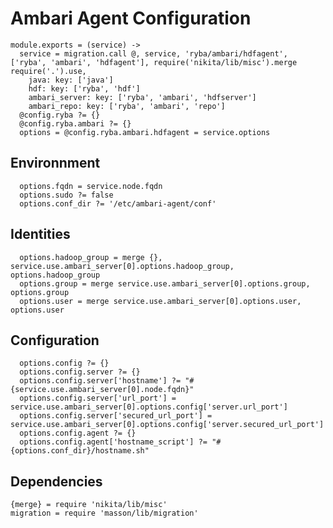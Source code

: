 
# Ambari Agent Configuration

    module.exports = (service) ->
      service = migration.call @, service, 'ryba/ambari/hdfagent', ['ryba', 'ambari', 'hdfagent'], require('nikita/lib/misc').merge require('.').use,
        java: key: ['java']
        hdf: key: ['ryba', 'hdf']
        ambari_server: key: ['ryba', 'ambari', 'hdfserver']
        ambari_repo: key: ['ryba', 'ambari', 'repo']
      @config.ryba ?= {}
      @config.ryba.ambari ?= {}
      options = @config.ryba.ambari.hdfagent = service.options

## Environnment

      options.fqdn = service.node.fqdn
      options.sudo ?= false
      options.conf_dir ?= '/etc/ambari-agent/conf'

## Identities

      options.hadoop_group = merge {}, service.use.ambari_server[0].options.hadoop_group, options.hadoop_group
      options.group = merge service.use.ambari_server[0].options.group, options.group
      options.user = merge service.use.ambari_server[0].options.user, options.user

## Configuration

      options.config ?= {}
      options.config.server ?= {}
      options.config.server['hostname'] ?= "#{service.use.ambari_server[0].node.fqdn}"
      options.config.server['url_port'] = service.use.ambari_server[0].options.config['server.url_port']
      options.config.server['secured_url_port'] = service.use.ambari_server[0].options.config['server.secured_url_port']
      options.config.agent ?= {}
      options.config.agent['hostname_script'] ?= "#{options.conf_dir}/hostname.sh"

## Dependencies

    {merge} = require 'nikita/lib/misc'
    migration = require 'masson/lib/migration'
